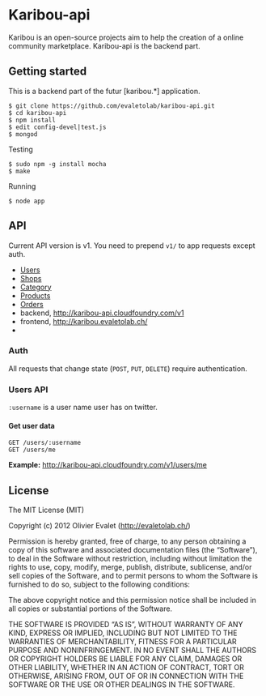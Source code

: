 # Karibou-api
Karibou is an open-source projects aim to help the creation of a online community marketplace. Karibou-api is the backend part. 

## Getting started
This is a backend part of the futur [karibou.*] application.

    $ git clone https://github.com/evaletolab/karibou-api.git
    $ cd karibou-api
    $ npm install
    $ edit config-devel|test.js
    $ mongod
    
Testing

    $ sudo npm -g install mocha
    $ make

Running    

    $ node app


## API
Current API version is v1. You need to prepend `v1/` to app requests except auth.

* [Users](#users-api)
* [Shops](#stores-api)
* [Category](#topics-api)
* [Products](#products-api)
* [Orders](#order-api)
* backend, http://karibou-api.cloudfoundry.com/v1
* frontend, http://karibou.evaletolab.ch/
* 

### Auth
All requests that change state (`POST`, `PUT`, `DELETE`) require authentication.

### Users API
`:username` is a user name user has on twitter.

#### Get user data
```
GET /users/:username
GET /users/me
```
**Example:** http://karibou-api.cloudfoundry.com/v1/users/me


## License
The MIT License (MIT)

Copyright (c) 2012 Olivier Evalet (http://evaletolab.ch/)

Permission is hereby granted, free of charge, to any person obtaining a copy
of this software and associated documentation files (the “Software”), to deal
in the Software without restriction, including without limitation the rights
to use, copy, modify, merge, publish, distribute, sublicense, and/or sell
copies of the Software, and to permit persons to whom the Software is
furnished to do so, subject to the following conditions:

The above copyright notice and this permission notice shall be included in
all copies or substantial portions of the Software.

THE SOFTWARE IS PROVIDED “AS IS”, WITHOUT WARRANTY OF ANY KIND, EXPRESS OR
IMPLIED, INCLUDING BUT NOT LIMITED TO THE WARRANTIES OF MERCHANTABILITY,
FITNESS FOR A PARTICULAR PURPOSE AND NONINFRINGEMENT. IN NO EVENT SHALL THE
AUTHORS OR COPYRIGHT HOLDERS BE LIABLE FOR ANY CLAIM, DAMAGES OR OTHER
LIABILITY, WHETHER IN AN ACTION OF CONTRACT, TORT OR OTHERWISE, ARISING FROM,
OUT OF OR IN CONNECTION WITH THE SOFTWARE OR THE USE OR OTHER DEALINGS IN
THE SOFTWARE.
